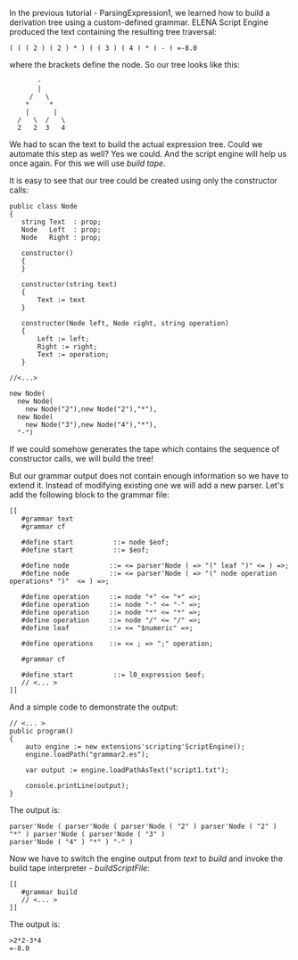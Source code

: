 In the previous tutorial - ParsingExpression1, we learned how to build a derivation tree using a custom-defined grammar. 
ELENA Script Engine produced the text containing the resulting tree traversal:

    ( ( ( 2 ) ( 2 ) * ) ( ( 3 ) ( 4 ) * ) - ) =-8.0

where the brackets define the node. So our tree looks like this:

           -
           |
         /   \
        *     *
        |      |
      /   \  /   \
      2   2  3   4

We had to scan the text to build the actual expression tree. Could we automate this step as well?
Yes we could. And the script engine will help us once again. For this we will use *build tape*.

It is easy to see that our tree could be created using only the constructor calls:

    public class Node
    {
       string Text  : prop;
       Node   Left  : prop;
       Node   Right : prop;
        
       constructor()
       {
       }    
        
       constructor(string text)
       {
           Text := text
       }
        
       constructor(Node left, Node right, string operation)
       {
           Left := left;
           Right := right;
           Text := operation;
       }

    //<...>

    new Node(
      new Node(
        new Node("2"),new Node("2"),"*"), 
      new Node(
        new Node("3"),new Node("4"),"*"), 
      "-")

If we could somehow generates the tape which contains the sequence of constructor calls, we will build the tree!

But our grammar output does not contain enough information so we have to extend it. Instead of modifying existing one
we will add a new parser. Let's add the following block to the grammar file:

    [[
       #grammar text
       #grammar cf
    
       #define start          ::= node $eof;
       #define start          ::= $eof;
    
       #define node          ::= <= parser'Node ( => "(" leaf ")" <= ) =>;
       #define node          ::= <= parser'Node ( => "(" node operation operations* ")"  <= ) =>;
    
       #define operation     ::= node "+" <= "+" =>;
       #define operation     ::= node "-" <= "-" =>;
       #define operation     ::= node "*" <= "*" =>;
       #define operation     ::= node "/" <= "/" =>;
       #define leaf          ::= <= "$numeric" =>;
    
       #define operations    ::= <= ; => ";" operation;
    
       #grammar cf
    
       #define start          ::= l0_expression $eof;
       // <... >
    ]]

And a simple code to demonstrate the output:

    // <... >
    public program()
    {
        auto engine := new extensions'scripting'ScriptEngine();
        engine.loadPath("grammar2.es");
        
        var output := engine.loadPathAsText("script1.txt");
    
        console.printLine(output);
    }

The output is:

    parser'Node ( parser'Node ( parser'Node ( "2" ) parser'Node ( "2" ) "*" ) parser'Node ( parser'Node ( "3" )
    parser'Node ( "4" ) "*" ) "-" ) 

Now we have to switch the engine output from *text* to *build* and invoke the build tape interpreter - *buildScriptFile*:

    [[
       #grammar build
       // <... >
    ]]


The output is:

    >2*2-3*4
    =-8.0
